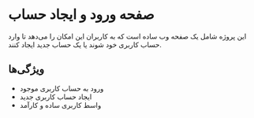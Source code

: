 # صفحه ورود و ایجاد حساب

این پروژه شامل یک صفحه وب ساده است که به کاربران این امکان را می‌دهد تا وارد حساب کاربری خود شوند یا یک حساب جدید ایجاد کنند.

## ویژگی‌ها
- ورود به حساب کاربری موجود
- ایجاد حساب کاربری جدید
- واسط کاربری ساده و کارآمد